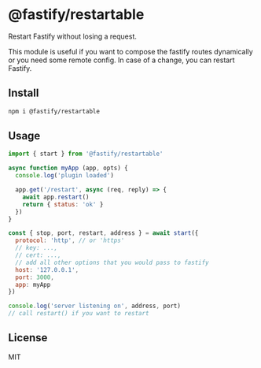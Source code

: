 # @fastify/restartable

Restart Fastify without losing a request.

This module is useful if you want to compose the
fastify routes dynamically or you need some remote
config. In case of a change, you can restart Fastify.

## Install

```bash
npm i @fastify/restartable
```

## Usage

```js
import { start } from '@fastify/restartable'

async function myApp (app, opts) {
  console.log('plugin loaded')

  app.get('/restart', async (req, reply) => {
    await app.restart()
    return { status: 'ok' }
  })
}

const { stop, port, restart, address } = await start({
  protocol: 'http', // or 'https'
  // key: ...,
  // cert: ...,
  // add all other options that you would pass to fastify
  host: '127.0.0.1',
  port: 3000,
  app: myApp
})

console.log('server listening on', address, port)
// call restart() if you want to restart
```

## License

MIT
